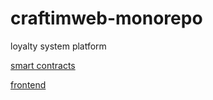 # craftimweb-monorepo
loyalty system platform

[smart contracts](./hardhat/README.md)

[frontend](./next/README.md)
